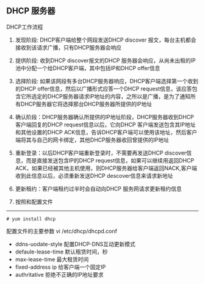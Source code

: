 DHCP 服务器
---
DHCP工作流程
1. 发现阶段: DHCP客户端给整个网段发送DHCP discover 报文，每台主机都会接收到该请求广播，只有DHCP服务器会响应
2. 提供阶段: 收到DHCP discover报文的DHCP 服务器会响应，从尚未出租的IP池中分配一个给DHCP客户端，其中包括IP和DHCP offer信息
3. 选择阶段: 如果该网段有多台DHCP服务器响应，DHCP客户端选择第一个收到的DHCP offer信息，然后以广播形式应答一个DHCP request信息，该应答包含它所选定的DHCP服务器请求IP地址的内容，之所以是广播，是为了通知所有DHCP服务器它将选择那台DHCP服务器所提供的IP地址
4. 确认阶段：DHCP服务器确认所提供的IP地址阶段，DHCP服务器收到DHCP客户端回复的DHCP request信息以后，它向DHCP 客户端发送包含其IP地址和其他设置的DHCP ACK信息，告诉DHCP客户端可以使用该地址，然后客户端将其与自己的网卡绑定，其他DHCP服务器收回曾提供的IP地址
5. 重新登录：以后DHCP客户端重新登录时，不需要再发送DHCP discover信息，而是直接发送包含IP的DHCP request信息，如果可以继续用返回DHCP ACK，如果已经被其他主机使用，则DHCP服务器给客户端返回NACK,客户端收到此信息以后，必须重新发送DHCP descover信息来请求新地址  
6. 更新租约：客户端租约过半时会自动向DHCP 服务网请求更新租约信息

1. 按照和配置文件
---
``` shell 
# yum install dhcp
```
配置文件的主要参数 vi /etc/dhcp/dhcpd.conf
- ddns-uodate-style 配置DHCP-DNS互动更新模式
- defaule-lease-time 默认租赁时间，秒
- max-lease-time 最大租赁时间
- fixed-address ip 给客户端一个固定IP
- authritative 拒绝不正确的IP地址要求
